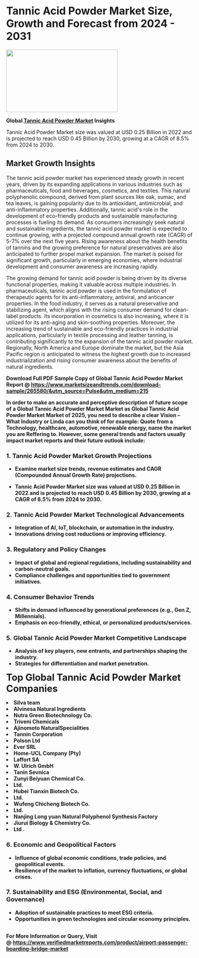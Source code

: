 <H1>Tannic Acid Powder Market Size, Growth and Forecast from 2024 - 2031</H1><img class="aligncenter size-medium wp-image-584254" src="https://thirdeyenews.in/wp-content/uploads/2024/09/Global-Market-Research-300x168.jpeg" alt="" width="300" height="168" /><p><strong>Global&nbsp;<a href="https://www.marketsizeandtrends.com/download-sample/265580/&amp;utm_source=Pulse&amp;utm_medium=215">Tannic Acid Powder Market</a> Insights</strong></p><p>Tannic Acid Powder Market size was valued at USD 0.25 Billion in 2022 and is projected to reach USD 0.45 Billion by 2030, growing at a CAGR of 8.5% from 2024 to 2030.</p><p><h2>Market Growth Insights</h2> <p>The tannic acid powder market has experienced steady growth in recent years, driven by its expanding applications in various industries such as pharmaceuticals, food and beverages, cosmetics, and textiles. This natural polyphenolic compound, derived from plant sources like oak, sumac, and tea leaves, is gaining popularity due to its antioxidant, antimicrobial, and anti-inflammatory properties. Additionally, tannic acid's role in the development of eco-friendly products and sustainable manufacturing processes is fueling its demand. As consumers increasingly seek natural and sustainable ingredients, the tannic acid powder market is expected to continue growing, with a projected compound annual growth rate (CAGR) of 5-7% over the next five years. Rising awareness about the health benefits of tannins and the growing preference for natural preservatives are also anticipated to further propel market expansion. The market is poised for significant growth, particularly in emerging economies, where industrial development and consumer awareness are increasing rapidly.</p> <p><strong></strong></p> <p>The growing demand for tannic acid powder is being driven by its diverse functional properties, making it valuable across multiple industries. In pharmaceuticals, tannic acid powder is used in the formulation of therapeutic agents for its anti-inflammatory, antiviral, and anticancer properties. In the food industry, it serves as a natural preservative and stabilizing agent, which aligns with the rising consumer demand for clean-label products. Its incorporation in cosmetics is also increasing, where it is utilized for its anti-aging and skin-soothing properties. Moreover, the increasing trend of sustainable and eco-friendly practices in industrial applications, particularly in textile processing and leather tanning, is contributing significantly to the expansion of the tannic acid powder market. Regionally, North America and Europe dominate the market, but the Asia Pacific region is anticipated to witness the highest growth due to increased industrialization and rising consumer awareness about the benefits of natural ingredients.</p> <p><strong></p><p><span class=""><strong>Download Full PDF Sample Copy of Global Tannic Acid Powder Market Report</strong> @ <a href="https://www.marketsizeandtrends.com/download-sample/265580/&amp;utm_source=Pulse&amp;utm_medium=215" target="_blank">https://www.marketsizeandtrends.com/download-sample/265580/&amp;utm_source=Pulse&amp;utm_medium=215</a></span></p><p>In order to make an accurate and perceptive description of future scope of a Global&nbsp;Tannic Acid Powder Market Market as Global&nbsp;Tannic Acid Powder Market Market of 2025, you need to describe a clear Vision &ndash; What Industry or Linda can you think of for example: Quote from a Technology, healthcare, automotive, renewable energy, name the market you are Reffering to. However, some general trends and factors usually impact market reports and their future outlook include:</p><h3>1.&nbsp;<strong>Tannic Acid Powder Market Growth Projections</strong></h3><ul><li>Examine market size trends, revenue estimates and CAGR (Compounded Annual Growth Rate) projections.</li><li><p>Tannic Acid Powder Market size was valued at USD 0.25 Billion in 2022 and is projected to reach USD 0.45 Billion by 2030, growing at a CAGR of 8.5% from 2024 to 2030.</p></li></ul><h3>2.&nbsp;<strong>Tannic Acid Powder Market Technological Advancements</strong></h3><ul><li>Integration of AI, IoT, blockchain, or automation in the industry.</li><li>Innovations driving cost reductions or improving efficiency.</li></ul><h3>3.&nbsp;<strong>Regulatory and Policy Changes</strong></h3><ul><li>Impact of global and regional regulations, including sustainability and carbon-neutral goals.</li><li>Compliance challenges and opportunities tied to government initiatives.</li></ul><h3>4.&nbsp;<strong>Consumer Behavior Trends</strong></h3><ul><li>Shifts in demand influenced by generational preferences (e.g., Gen Z, Millennials).</li><li>Emphasis on eco-friendly, ethical, or personalized products/services.</li></ul><h3>5.&nbsp;<strong>Global Tannic Acid Powder Market Competitive Landscape</strong></h3><ul><li>Analysis of key players, new entrants, and partnerships shaping the industry.</li><li>Strategies for differentiation and market penetration.</li></ul><p data-pm-slice="1 1 []"><span style="color: inherit; font-family: inherit; font-size: 25px;">Top Global Tannic Acid Powder Market Companies</span></p><div class="" data-test-id=""><p><li>Silva team</li><li> Alvinesa Natural Ingredients</li><li> Nutra Green Biotechnology Co.</li><li> Triveni Chemicals</li><li> Ajinomoto NaturalSpecialities</li><li> Tannin Corporation</li><li> Polson Ltd</li><li> Ever SRL</li><li> Home-UCL Company (Pty)</li><li> Laffort SA</li><li> W. Ulrich GmbH</li><li> Tanin Sevnica</li><li> Zunyi Beiyuan Chemical Co.</li><li> Ltd.</li><li> Hubei Tianxin Biotech Co.</li><li> Ltd.</li><li> Wufeng Chicheng Biotech Co.</li><li> Ltd.</li><li> Nanjing Long yuan Natural Polyphenol Synthesis Factory</li><li> Jiurui Biology & Chemistry Co.</li><li> Ltd .</li></p></div><h3>6.&nbsp;<strong>Economic and Geopolitical Factors</strong></h3><ul><li>Influence of global economic conditions, trade policies, and geopolitical events.</li><li>Resilience of the market to inflation, currency fluctuations, or global crises.</li></ul><h3>7.&nbsp;<strong>Sustainability and ESG (Environmental, Social, and Governance)</strong></h3><ul><li>Adoption of sustainable practices to meet ESG criteria.</li><li>Opportunities in green technologies and circular economy principles.</li></ul><h2><strong style="font-size: 14px;">For More Information or Query, Visit @&nbsp;</strong><a style="background-color: #ffffff; font-size: 14px;" href="https://www.marketsizeandtrends.com/report/tannic-acid-powder-market/" target="_blank">https://www.verifiedmarketreports.com/product/airport-passenger-boarding-bridge-market</a></h2>
